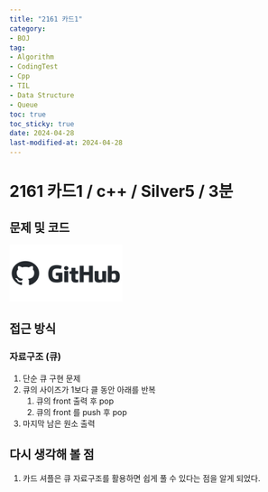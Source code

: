 ```yaml
---
title: "2161 카드1"
category:
- BOJ
tag:
- Algorithm
- CodingTest
- Cpp
- TIL
- Data Structure
- Queue
toc: true
toc_sticky: true
date: 2024-04-28
last-modified-at: 2024-04-28
---
```


#   2161 카드1 / c++ / Silver5 / 3분

## 문제 및 코드   
[<img src="https://github.com/Sho1007/sho1007.github.io/blob/main/assets/images/github-logo-vector.png?raw=true" width="200" height="100"/>](https://github.com/Sho1007/Algorithm/tree/main/%EB%B0%B1%EC%A4%80/Silver/2161.%E2%80%85%EC%B9%B4%EB%93%9C1)

## 접근 방식
### 자료구조 (큐)
1. 단순 큐 구현 문제
2. 큐의 사이즈가 1보다 클 동안 아래를 반복
    1. 큐의 front 출력 후 pop
    2. 큐의 front 를 push 후 pop
3. 마지막 남은 원소 출력





## 다시 생각해 볼 점
1. 카드 셔플은 큐 자료구조를 활용하면 쉽게 풀 수 있다는 점을 알게 되었다.